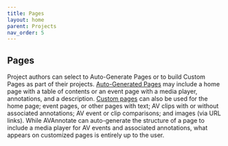 ```yaml
---
title: Pages
layout: home
parent: Projects
nav_order: 5
---
```

## Pages

Project authors can select to Auto-Generate Pages or to build Custom Pages as part of their projects. [Auto-Generated Pages](https://avannotate.github.io/documentation/pages/auto/) may include a home page with a table of contents or an event page with a media player, annotations, and a description. [Custom pages](https://avannotate.github.io/documentation/pages/custom) can also be used for the home page; event pages, or other pages with text; AV clips with or without associated annotations; AV event or clip comparisons; and images (via URL links). While AVAnnotate can auto-generate the structure of a page to include a media player for AV events and associated annotations, what appears on customized pages is entirely up to the user.
